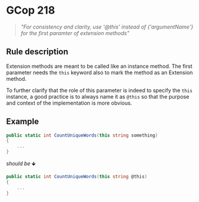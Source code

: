 ﻿# GCop 218

> *"For consistency and clarity, use '@this' instead of {'argumentName'} for the first paramter of extension methods"*

## Rule description

Extension methods are meant to be called like an instance method. The first parameter needs the `this` keyword also to mark the method as an Extension method.

To further clarify that the role of this parameter is indeed to specify the `this` instance, a good practice is to always name it as `@this` so that the purpose and context of the implementation is more obvious.

## Example

```csharp
public static int CountUniqueWords(this string something)
{
    ...
}
```

*should be* 🡻

```csharp
public static int CountUniqueWords(this string @this)
{
    ...
}
```
